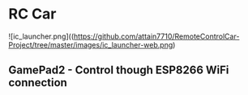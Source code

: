# RC Car
![ic_launcher.png]((https://github.com/attain7710/RemoteControlCar-Project/tree/master/images/ic_launcher-web.png)
## GamePad2 - Control though ESP8266 WiFi connection
